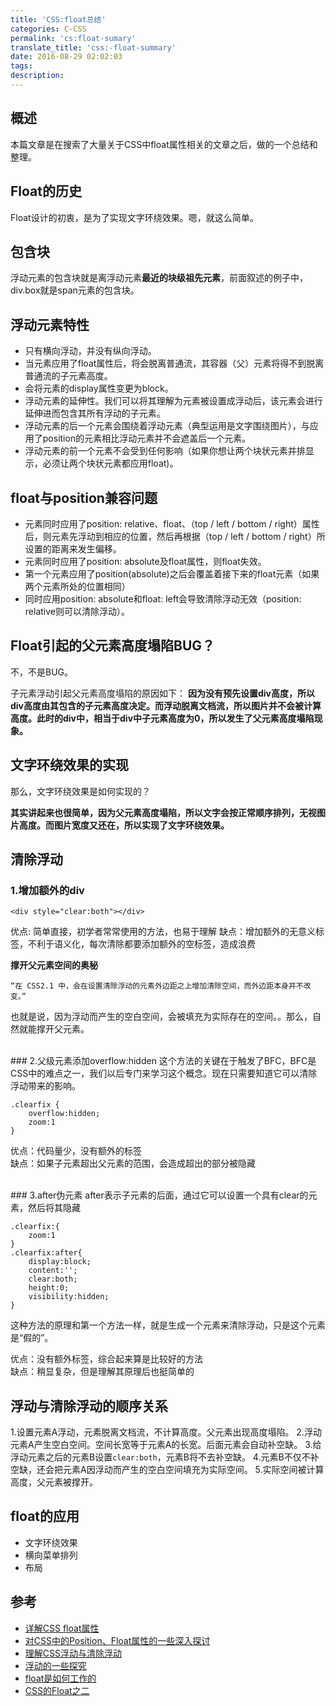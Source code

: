 ```yaml
---
title: 'CSS:float总结'
categories: C-CSS
permalink: 'cs:float-sumary'
translate_title: 'css:-float-summary'
date: 2016-08-29 02:02:03
tags:
description:
---
```

## 概述
本篇文章是在搜索了大量关于CSS中float属性相关的文章之后，做的一个总结和整理。

## Float的历史
Float设计的初衷，是为了实现文字环绕效果。嗯，就这么简单。

## 包含块
浮动元素的包含块就是离浮动元素**最近的块级祖先元素**，前面叙述的例子中，div.box就是span元素的包含块。


## 浮动元素特性
* 只有横向浮动，并没有纵向浮动。
* 当元素应用了float属性后，将会脱离普通流，其容器（父）元素将得不到脱离普通流的子元素高度。
* 会将元素的display属性变更为block。 
* 浮动元素的延伸性。我们可以将其理解为元素被设置成浮动后，该元素会进行延伸进而包含其所有浮动的子元素。
* 浮动元素的后一个元素会围绕着浮动元素（典型运用是文字围绕图片），与应用了position的元素相比浮动元素并不会遮盖后一个元素。
* 浮动元素的前一个元素不会受到任何影响（如果你想让两个块状元素并排显示，必须让两个块状元素都应用float)。


## float与position兼容问题
* 元素同时应用了position: relative、float、（top / left / bottom / right）属性后，则元素先浮动到相应的位置，然后再根据（top / left / bottom / right）所设置的距离来发生偏移。
* 元素同时应用了position: absolute及float属性，则float失效。
* 第一个元素应用了position(absolute)之后会覆盖着接下来的float元素（如果两个元素所处的位置相同）
* 同时应用position: absolute和float: left会导致清除浮动无效（position: relative则可以清除浮动）。


## Float引起的父元素高度塌陷BUG？
不，不是BUG。

子元素浮动引起父元素高度塌陷的原因如下：
**因为没有预先设置div高度，所以div高度由其包含的子元素高度决定。而浮动脱离文档流，所以图片并不会被计算高度。此时的div中，相当于div中子元素高度为0，所以发生了父元素高度塌陷现象。**

## 文字环绕效果的实现
那么，文字环绕效果是如何实现的？  

**其实讲起来也很简单，因为父元素高度塌陷，所以文字会按正常顺序排列，无视图片高度。而图片宽度又还在，所以实现了文字环绕效果。**




## 清除浮动
### 1.增加额外的div
```
<div style="clear:both"></div>
```
优点: 简单直接，初学者常常使用的方法，也易于理解
缺点：增加额外的无意义标签，不利于语义化，每次清除都要添加额外的空标签，造成浪费

**撑开父元素空间的奥秘**

```
“在 CSS2.1 中，会在设置清除浮动的元素外边距之上增加清除空间，而外边距本身并不改变。”
```
也就是说，因为浮动而产生的空白空间，会被填充为实际存在的空间。。那么，自然就能撑开父元素。

<br />
### 2.父级元素添加overflow:hidden
这个方法的关键在于触发了BFC，BFC是CSS中的难点之一，我们以后专门来学习这个概念。现在只需要知道它可以清除浮动带来的影响。  

```
.clearfix {
	overflow:hidden;
	zoom:1
}
```
优点：代码量少，没有额外的标签  
缺点：如果子元素超出父元素的范围，会造成超出的部分被隐藏

<br />
### 3.after伪元素
after表示子元素的后面，通过它可以设置一个具有clear的元素，然后将其隐藏  

```
.clearfix:{
    zoom:1
}
.clearfix:after{
    display:block;
    content:'';
    clear:both;
    height:0;
    visibility:hidden;
}
```
这种方法的原理和第一个方法一样，就是生成一个元素来清除浮动，只是这个元素是“假的”。  

优点：没有额外标签，综合起来算是比较好的方法  
缺点：稍显复杂，但是理解其原理后也挺简单的

## 浮动与清除浮动的顺序关系
1.设置元素A浮动，元素脱离文档流，不计算高度。父元素出现高度塌陷。
2.浮动元素A产生空白空间。空间长宽等于元素A的长宽。后面元素会自动补空缺。
3.给浮动元素之后的元素B设置`clear:both`，元素B将不去补空缺。
4.元素B不仅不补空缺，还会把元素A因浮动而产生的空白空间填充为实际空间。
5.实际空间被计算高度，父元素被撑开。

## float的应用
* 文字环绕效果
* 横向菜单排列
* 布局


##  参考
* [详解CSS float属性](http://luopq.com/2015/11/08/CSS-float/)
* [对CSS中的Position、Float属性的一些深入探讨](http://www.cnblogs.com/coffeedeveloper/p/3145790.html)
* [理解CSS浮动与清除浮动](https://segmentfault.com/a/1190000004422807)
* [浮动的一些探究](https://segmentfault.com/a/1190000004391587)
* [float是如何工作的](http://web.jobbole.com/83403/)
* [CSS的Float之二](http://www.w3cplus.com/css/css-containing-floats-part-2)
